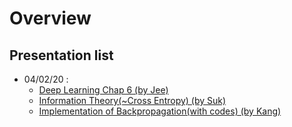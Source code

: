 # Overview

## Presentation list
  - 04/02/20 : 
    - [Deep Learning Chap 6 (by Jee)](https://github.com/chunhyonho/GROUP_STUDY/blob/master/Deep_Learning1/20200402/%5B20200402%5DDeep%20Learning%20Chap%206%20f.pdf)
    - [Information Theory(~Cross Entropy) (by Suk)](https://github.com/chunhyonho/GROUP_STUDY/blob/master/Deep_Learning1/20200402/%5B20200402%5DInformation_Theory.pdf)
    - [Implementation of Backpropagation(with codes) (by Kang)](https://github.com/chunhyonho/GROUP_STUDY/blob/master/Deep_Learning1/20200402/%5B20200402%5D개별연구_backprop.pdf)
